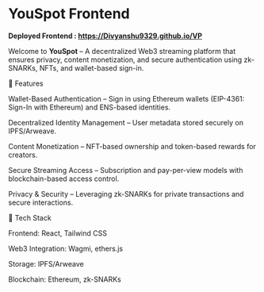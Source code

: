 # YouSpot Frontend

**Deployed Frontend : https://Divyanshu9329.github.io/VP**

Welcome to **YouSpot** – A decentralized Web3 streaming platform that ensures privacy, content monetization, and secure authentication using zk-SNARKs, NFTs, and wallet-based sign-in.

🚀 Features

Wallet-Based Authentication – Sign in using Ethereum wallets (EIP-4361: Sign-In with Ethereum) and ENS-based identities.

Decentralized Identity Management – User metadata stored securely on IPFS/Arweave.

Content Monetization – NFT-based ownership and token-based rewards for creators.

Secure Streaming Access – Subscription and pay-per-view models with blockchain-based access control.

Privacy & Security – Leveraging zk-SNARKs for private transactions and secure interactions.

📌 Tech Stack

Frontend: React, Tailwind CSS

Web3 Integration: Wagmi, ethers.js

Storage: IPFS/Arweave

Blockchain: Ethereum, zk-SNARKs
